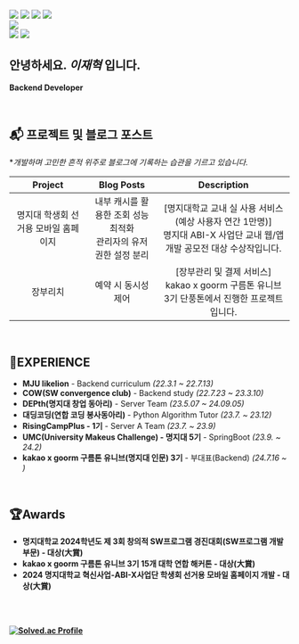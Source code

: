 
<br/>

<div align=left>
<img src="https://img.shields.io/badge/Spring-6DB33F?style=for-the-badge&logo=Spring&logoColor=white">
<img src="https://img.shields.io/badge/JAVA-007396?style=for-the-badge&logo=java&logoColor=white">
<img src="https://img.shields.io/badge/javascript-F7DF1E?style=for-the-badge&logo=javascript&logoColor=black">
<img src="https://img.shields.io/badge/node.js-339933?style=for-the-badge&logo=Node.js&logoColor=white">
</br>
<img src="https://img.shields.io/badge/mysql-4479A1?style=for-the-badge&logo=mysql&logoColor=white"> 
</br>
<img src="https://img.shields.io/badge/AWS-%23FF9900.svg?style=for-the-badge&logo=amazon-aws&logoColor=white">
<img src="https://img.shields.io/badge/docker-%230db7ed.svg?style=for-the-badge&logo=docker&logoColor=white">
</div>


## 안녕하세요. *이재혁* 입니다.
<strong>Backend Developer</strong>


<br/>

## 📬 프로젝트 및 블로그 포스트

**개발하며 고민한 흔적 위주로 블로그에 기록하는 습관을 기르고 있습니다.*

| Project     | Blog Posts                                                                                 | Description                                                 |
|-------------|--------------------------------------------------------------------------------------------|-------------------------------------------------------------|
| <div align="center">명지대 학생회 선거용 모바일 홈페이지</div> | <div align="center">내부 캐시를 활용한 조회 성능 최적화<br>관리자의 유저 권한 설정 분리</div>| <div align="center">[명지대학교 교내 실 사용 서비스(예상 사용자 연간 1만명)]<br>명지대 ABI-X 사업단 교내 웹/앱개발 공모전 대상 수상작입니다.</div> |
| <div align="center">장부리치</div> | <div align="center">예약 시 동시성 제어</div> | <div align="center">[장부관리 및 결제 서비스]<br>kakao x goorm 구름톤 유니브 3기 단풍톤에서 진행한 프로젝트입니다.</div> |


<br/>

## 💼EXPERIENCE

<ul>
<li><strong>MJU likelion</strong> - Backend curriculum <i>(22.3.1 ~ 22.7.13)</i></li>
<li><strong>COW(SW convergence club)</strong> - Backend study <i>(22.7.23 ~ 23.3.10)</i></li>
<li><strong>DEPth(명지대 창업 동아리)</strong> - Server Team <i>(23.5.07 ~ 24.09.05)</i></li>
<li><strong>대딩코딩(연합 코딩 봉사동아리)</strong> - Python Algorithm Tutor <i>(23.7. ~ 23.12)</i></li>
<li><strong>RisingCampPlus - 1기</strong> - Server A Team <i>(23.7. ~ 23.9)</i></li>
<li><strong>UMC(University Makeus Challenge) - 명지대 5기</strong> - SpringBoot <i>(23.9. ~ 24.2)</i></li>
<li><strong>kakao x goorm 구름톤 유니브(명지대 인문) 3기</strong> - 부대표(Backend) <i>(24.7.16 ~ )</i></li>
  
</ul>




<br/>

## 🏆Awards

<ul>
<li><strong>명지대학교 2024학년도 제 3회 창의적 SW프로그램 경진대회(SW프로그램 개발 부문) - 대상(大賞)</li>
<li><strong>kakao x goorm 구름톤 유니브 3기 15개 대학 연합 해커톤 - 대상(大賞)</li>
<li><strong>2024 명지대학교 혁신사업-ABI-X사업단 학생회 선거용 모바일 홈페이지 개발 - 대상(大賞)</li>
</ul>

<br/>
<br/>

[![Solved.ac Profile](http://mazassumnida.wtf/api/v2/generate_badge?boj=hazardous10)](https://solved.ac/hazardous10/)
